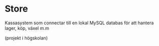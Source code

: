 # Store
Kassasystem som connectar till en lokal MySQL databas för att hantera lager, köp, växel m.m

(projekt i högskolan) 

